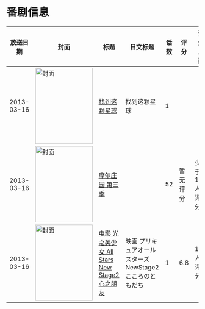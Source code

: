 # 番剧信息

|放送日期|封面|标题|日文标题|话数|评分|评分人数|
|---|---|---|---|---|---|---|
|2013-03-16|<img src="https://lain.bgm.tv/pic/cover/c/fa/95/310421_eZqBB.jpg" alt="封面" style="width:150px;height:200px;object-fit:cover;">|[找到这颗星球](https://bangumi.tv/subject/310421)|找到这颗星球|1|||
|2013-03-16|<img src="https://lain.bgm.tv/pic/cover/c/a3/c8/463619_gp23g.jpg" alt="封面" style="width:150px;height:200px;object-fit:cover;">|[摩尔庄园 第三季](https://bangumi.tv/subject/463619)||52|暂无评分|少于10人评分|
|2013-03-16|<img src="https://lain.bgm.tv/pic/cover/c/5c/1e/58948_Z5JUG.jpg" alt="封面" style="width:150px;height:200px;object-fit:cover;">|[电影 光之美少女 All Stars New Stage2 心之朋友](https://bangumi.tv/subject/58948)|映画 プリキュアオールスターズNewStage2 こころのともだち|1|6.8|187人评分|
